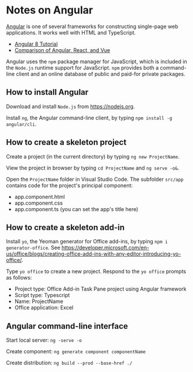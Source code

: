 # Notes on Angular

[Angular](https://angular.io) is one of several frameworks for constructing single-page web applications.  It works well with HTML and TypeScript.

- [Angular 8 Tutorial](https://coursetro.com/posts/code/174/Angular-8-Tutorial-&-Crash-Course)
- [Comparison of Angular, React, and Vue](https://www.codeinwp.com/blogA-vs-vue-vs-react/)

Angular uses the `npm` package manager for JavaScript, which is included in the `Node.js` runtime support for JavaScript.  `npm` provides both a command-line client and an online database of public and paid-for private packages.

## How to install Angular

Download and install `Node.js` from <https://nodejs.org>.

Install `ng`, the Angular command-line client, by typing `npm install -g angular/cli`.

## How to create a skeleton project

Create a project (in the current directory) by typing `ng new ProjectName`.

View the project in browser by typing `cd ProjectName` and `ng serve -o&`.

Open the `ProjectName` folder in Visual Studio Code.  The subfolder `src/app` contains code for the project's principal component:

- app.component.html
- app.component.css
- app.component.ts (you can set the app's title here)

## How to create a skeleton add-in

Install `yo`, the Yeoman generator for Office add-ins, by typing `npm i generator-office`.  See <https://developer.microsoft.com/en-us/office/blogs/creating-office-add-ins-with-any-editor-introducing-yo-office/>.

Type `yo office` to create a new project.  Respond to the `yo office` prompts as follows:

- Project type: Office Add-in Task Pane project using Angular framework
- Script type: Typescript
- Name: ProjectName
- Office application: Excel

## Angular command-line interface

Start local server: `ng -serve -o`

Create component: `ng generate component componentName`

Create distribution: `ng build --prod --base-href ./`
